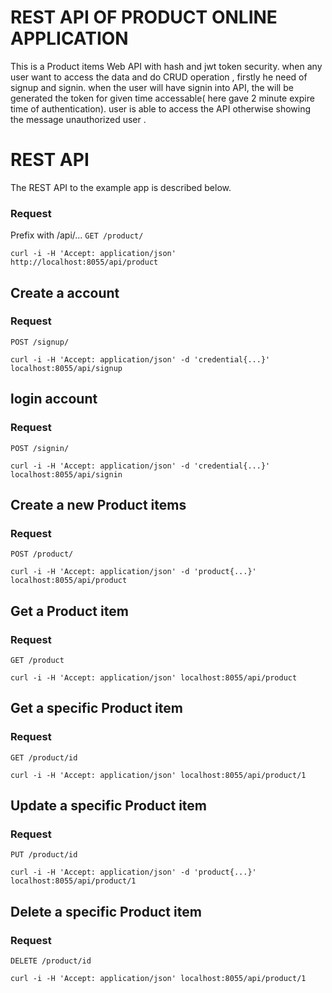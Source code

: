 
# REST API OF PRODUCT ONLINE APPLICATION

This is a Product items Web API with hash and jwt token security.
when any user want to access the data and do CRUD operation , firstly he need of signup and signin.
when the user will have  signin into API, the will be generated the token for given time accessable( here gave 2 minute expire time of authentication).
user is able to access the API otherwise showing the message unauthorized user .

# REST API

The REST API to the example app is described below.

### Request
Prefix with /api/...
`GET /product/`

    curl -i -H 'Accept: application/json' http://localhost:8055/api/product

## Create a account

### Request

`POST /signup/`

    curl -i -H 'Accept: application/json' -d 'credential{...}' localhost:8055/api/signup


## login account

### Request

`POST /signin/`

    curl -i -H 'Accept: application/json' -d 'credential{...}' localhost:8055/api/signin
## Create a new Product items

### Request

`POST /product/`

    curl -i -H 'Accept: application/json' -d 'product{...}' localhost:8055/api/product


## Get a  Product item

### Request

`GET /product`

    curl -i -H 'Accept: application/json' localhost:8055/api/product

## Get a specific Product item

### Request

`GET /product/id`

    curl -i -H 'Accept: application/json' localhost:8055/api/product/1

## Update a specific Product item

### Request

`PUT /product/id`

    curl -i -H 'Accept: application/json' -d 'product{...}' localhost:8055/api/product/1


## Delete a specific Product item

### Request

`DELETE /product/id`

    curl -i -H 'Accept: application/json' localhost:8055/api/product/1
